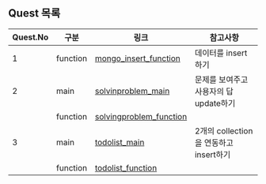 
## Quest 목록

| Quest.No | 구분 | 링크 | 참고사항 |
|---|---|---|---|
|1|function | [mongo_insert_function](./quests/mongo_insert_functions.py)| 데이터를 insert하기
|2|main| [solvinproblem_main](./quests/solvingProblem_main.py) |  문제를 보여주고 사용자의 답 update하기
||function| [solvingproblem_function](./quests/solvingProblem_functions.py)|
|3|main| [todolist_main](./quests/todolist_main.py)| 2개의 collection을 연동하고 insert하기
||function| [todolist_function](./quests/todolist_functions.py)|